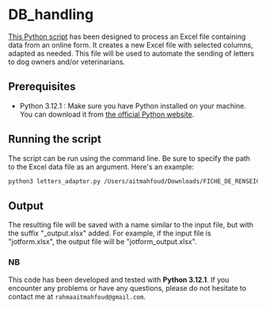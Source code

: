 # DB_handling

[This Python script](letters_adaptor.py) has been designed to process an Excel file containing data from an online form. It creates a new Excel file with selected columns, adapted as needed. This file will be used to automate the sending of letters to dog owners and/or veterinarians.

## Prerequisites

- Python 3.12.1 : Make sure you have Python installed on your machine. You can download it from [the official Python website](https://www.python.org/).

## Running the script

The script can be run using the command line. Be sure to specify the path to the Excel data file as an argument. Here's an example:

```bash 
python3 letters_adaptor.py /Users/aitmahfoud/Downloads/FICHE_DE_RENSEIGNEMENTS-4.xlsx
```
## Output
The resulting file will be saved with a name similar to the input file, but with the suffix "_output.xlsx" added. For example, if the input file is "jotform.xlsx", the output file will be "jotform_output.xlsx".

### NB
This code has been developed and tested with **Python 3.12.1**. If you encounter any problems or have any questions, please do not hesitate to contact me at `rahmaaitmahfoud@gmail.com`.
